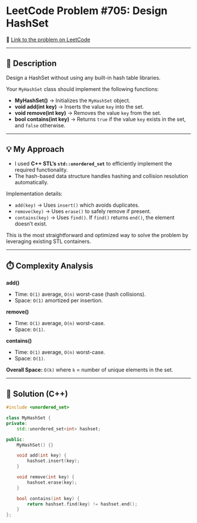 # LeetCode Problem #705: Design HashSet

🔗 [Link to the problem on LeetCode](https://leetcode.com/problems/design-hashset/)

---

## 📖 Description
Design a HashSet without using any built-in hash table libraries.

Your `MyHashSet` class should implement the following functions:

- **MyHashSet()** → Initializes the `MyHashSet` object.  
- **void add(int key)** → Inserts the value `key` into the set.  
- **void remove(int key)** → Removes the value `key` from the set.  
- **bool contains(int key)** → Returns `true` if the value `key` exists in the set, and `false` otherwise.  

---

## 💡 My Approach
- I used **C++ STL’s `std::unordered_set`** to efficiently implement the required functionality.  
- The hash-based data structure handles hashing and collision resolution automatically.  

Implementation details:
- `add(key)` → Uses `insert()` which avoids duplicates.  
- `remove(key)` → Uses `erase()` to safely remove if present.  
- `contains(key)` → Uses `find()`. If `find()` returns `end()`, the element doesn’t exist.  

This is the most straightforward and optimized way to solve the problem by leveraging existing STL containers.  

---

## ⏱️ Complexity Analysis

**add()**
- Time: `O(1)` average, `O(n)` worst-case (hash collisions).  
- Space: `O(1)` amortized per insertion.  

**remove()**
- Time: `O(1)` average, `O(n)` worst-case.  
- Space: `O(1)`.  

**contains()**
- Time: `O(1)` average, `O(n)` worst-case.  
- Space: `O(1)`.  

**Overall Space:** `O(k)` where `k` = number of unique elements in the set.  

---

## 🧩 Solution (C++)
```cpp
#include <unordered_set>

class MyHashSet {
private:
    std::unordered_set<int> hashset;

public:
    MyHashSet() {}

    void add(int key) {
        hashset.insert(key); 
    }

    void remove(int key) {
        hashset.erase(key);
    }

    bool contains(int key) {
        return hashset.find(key) != hashset.end();
    }
};
